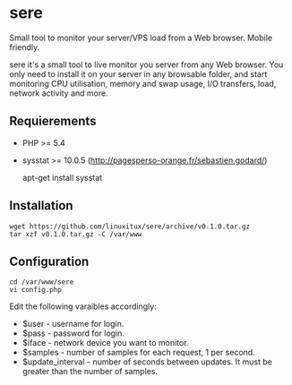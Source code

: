 # sere
Small tool to monitor your server/VPS load from a Web browser. Mobile friendly.

sere it's a small tool to live monitor you server from any Web browser.
You only need to install it on your server in any browsable folder, and start monitoring
CPU utilisation, memory and swap usage, I/O transfers, load, network activity and more.

## Requierements

* PHP >= 5.4
* sysstat >= 10.0.5 (http://pagesperso-orange.fr/sebastien.godard/)

    apt-get install sysstat

## Installation

    wget https://github.com/linuxitux/sere/archive/v0.1.0.tar.gz
    tar xzf v0.1.0.tar.gz -C /var/www

## Configuration

    cd /var/www/sere
    vi config.php

Edit the following varaibles accordingly:

* $user - username for login.
* $pass - password for login.
* $iface - network device you want to monitor.
* $samples - number of samples for each request, 1 per second.
* $update_interval - number of seconds between updates. It must be greater than the number of samples.

